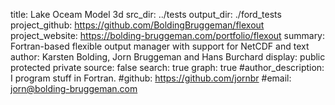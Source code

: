 title: Lake Oceam Model 3d
src_dir: ../tests
output_dir: ./ford_tests
project_github: https://github.com/BoldingBruggeman/flexout
project_website: https://bolding-bruggeman.com/portfolio/flexout
summary: Fortran-based flexible output manager with support for NetCDF and text
author: Karsten Bolding, Jorn Bruggeman and Hans Burchard
display: public
         protected
         private
source: false
search: true
graph: true
#author_description: I program stuff in Fortran.
#github: https://github.com/jornbr
#email: jorn@bolding-bruggeman.com

